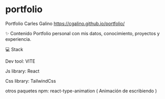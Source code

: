 # portfolio
Portfolio Carles Galino
https://cgalino.github.io/portfolio/

✨ Contenido
Portfolio personal con mis datos, conocimiento, proyectos y experiencia.

💻 Stack

Dev tool: VITE

Js library: React

Css library: TailwindCss

otros paquetes npm: react-type-animation ( Animación de escribiendo ) 

